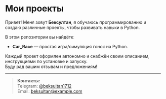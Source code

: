 # Мои проекты

Привет! Меня зовут **Бексултан**, я обучаюсь программированию и создаю различные проекты, чтобы развивать навыки в Python.

В этом репозитории вы найдёте:
- **Car_Race** — простая игра/симуляция гонок на Python.

Каждый проект оформлен автономно и снабжён своим описанием, инструкциями по установке и запуску.  
Буду рад вашим отзывам и предложениям!

---

> **Контакты:**  
> Telegram: [@beksultan1712](https://t.me/beksultan1712)  
> Email: beksultan@example.com
